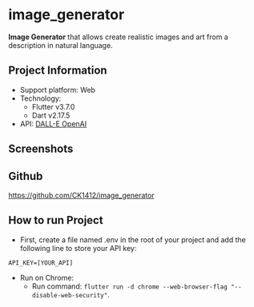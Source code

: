 # image_generator

**Image Generator** that allows create realistic images and art from a description in natural language.

## Project Information

- Support platform: Web
- Technology:
    - Flutter v3.7.0
    - Dart v2.17.5
- API: [DALL-E OpenAI](https://platform.openai.com/docs/api-reference/images/create)

## Screenshots

## Github

https://github.com/CK1412/image_generator

## How to run Project

- First, create a file named .env in the root of your project and add the following line to store your API key:

```env
API_KEY=[YOUR_API]   
```

- Run on Chrome: 
    - Run command: `flutter run -d chrome --web-browser-flag "--disable-web-security"`.
    